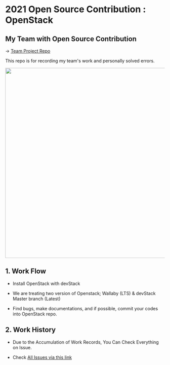 # 2021 Open Source Contribution : OpenStack

## My Team with Open Source Contribution

-> [Team Project Repo](https://github.com/openstack-kr/contribution-academy-2021)

This repo is for recording my team's work and personally solved errors.

<p align=center>
<img src="https://user-images.githubusercontent.com/40455392/129478937-548a7ad8-ff80-41ed-aee7-c41cd0806dce.png" width="600" />
</p>

## 1. Work Flow

- Install OpenStack with devStack

- We are treating two version of Openstack; Wallaby (LTS) & devStack Master branch (Latest)

- Find bugs, make documentations, and if possible, commit your codes into OpenStack repo.


## 2. Work History


- Due to the Accumulation of Work Records, You Can Check Everything on Issue.

- Check [All Issues via this link](https://github.com/RyanKor/2021-OpenStack-Open-Source-Contribution/issues)
